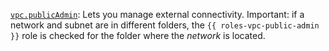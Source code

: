 [`vpc.publicAdmin`](../../../../iam/concepts/access-control/roles.md#vpc-public-admin): Lets you manage external connectivity. Important: if a network and subnet are in different folders, the `{{ roles-vpc-public-admin }}` role is checked for the folder where the _network_ is located.


